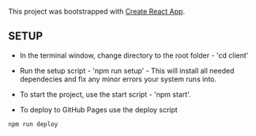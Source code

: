 This project was bootstrapped with [Create React App](https://github.com/facebook/create-react-app).

## SETUP

- In the terminal window, change directory to the root folder - 'cd client'
- Run the setup script - 'npm run setup' - This will install all needed dependecies and fix any minor errors your system runs into.
- To start the project, use the start script - 'npm start'.

- To deploy to GitHub Pages use the deploy script
```bash
npm run deploy
```

